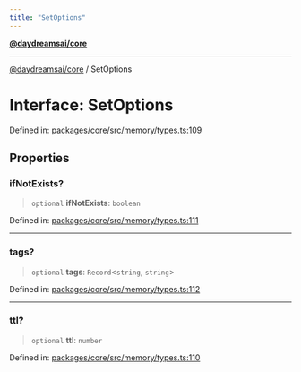 ```yaml
---
title: "SetOptions"
---
```


[**@daydreamsai/core**](./api-reference.md)

***

[@daydreamsai/core](./api-reference.md) / SetOptions

# Interface: SetOptions

Defined in: [packages/core/src/memory/types.ts:109](https://github.com/dojoengine/daydreams/blob/bbf75946e0d6d99fbdde4cebb2f8a4e8926724f1/packages/core/src/memory/types.ts#L109)

## Properties

### ifNotExists?

> `optional` **ifNotExists**: `boolean`

Defined in: [packages/core/src/memory/types.ts:111](https://github.com/dojoengine/daydreams/blob/bbf75946e0d6d99fbdde4cebb2f8a4e8926724f1/packages/core/src/memory/types.ts#L111)

***

### tags?

> `optional` **tags**: `Record`\<`string`, `string`\>

Defined in: [packages/core/src/memory/types.ts:112](https://github.com/dojoengine/daydreams/blob/bbf75946e0d6d99fbdde4cebb2f8a4e8926724f1/packages/core/src/memory/types.ts#L112)

***

### ttl?

> `optional` **ttl**: `number`

Defined in: [packages/core/src/memory/types.ts:110](https://github.com/dojoengine/daydreams/blob/bbf75946e0d6d99fbdde4cebb2f8a4e8926724f1/packages/core/src/memory/types.ts#L110)
